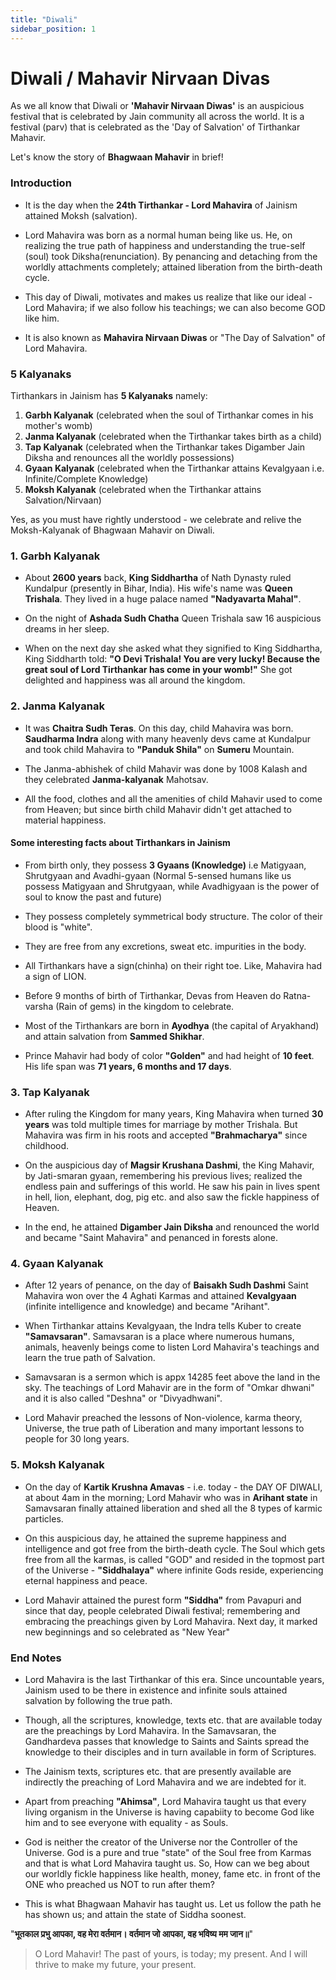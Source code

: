 ```yaml
---
title: "Diwali"
sidebar_position: 1
---
```


# Diwali / Mahavir Nirvaan Divas

As we all know that Diwali or **'Mahavir Nirvaan Diwas'** is an auspicious festival that is celebrated by Jain community all across the world. It is a festival (parv) that is celebrated as the 'Day of Salvation' of Tirthankar Mahavir.

Let's know the story of **Bhagwaan Mahavir** in brief!

### Introduction

- It is the day when the **24th Tirthankar - Lord Mahavira** of Jainism attained Moksh (salvation).

- Lord Mahavira was born as a normal human being like us. He, on realizing the true path of happiness and understanding the true-self (soul) took Diksha(renunciation). By penancing and detaching from the worldly attachments completely; attained liberation from the birth-death cycle. 

- This day of Diwali, motivates and makes us realize that like our ideal - Lord Mahavira; if we also follow his teachings; we can also become GOD like him.

- It is also known as **Mahavira Nirvaan Diwas** or "The Day of Salvation" of Lord Mahavira.

### 5 Kalyanaks

Tirthankars in Jainism has **5 Kalyanaks** namely:

1. **Garbh Kalyanak** (celebrated when the soul of Tirthankar comes in his mother's womb)
2. **Janma Kalyanak** (celebrated when the Tirthankar takes birth as a child)
3. **Tap Kalyanak** (celebrated when the Tirthankar takes Digamber Jain Diksha and renounces all the worldly possessions)
4. **Gyaan Kalyanak** (celebrated when the Tirthankar attains Kevalgyaan i.e. Infinite/Complete Knowledge)
5. **Moksh Kalyanak** (celebrated when the Tirthankar attains Salvation/Nirvaan)

Yes, as you must have rightly understood - we celebrate and relive the Moksh-Kalyanak of Bhagwaan Mahavir on Diwali.

### 1. Garbh Kalyanak

- About **2600 years** back, **King Siddhartha** of Nath Dynasty ruled Kundalpur (presently in Bihar, India). His wife's name was **Queen Trishala**.  They lived in a huge palace named **"Nadyavarta Mahal"**.

- On the night of **Ashada Sudh Chatha** Queen Trishala saw 16 auspicious dreams in her sleep. 

- When on the next day she asked what they signified to King Siddhartha, King Siddharth told: **"O Devi Trishala! You are very lucky! Because the great soul of Lord Tirthankar has come in your womb!"** She got delighted and happiness was all around the kingdom.

### 2. Janma Kalyanak

- It was **Chaitra Sudh Teras**. On this day, child Mahavira was born. **Saudharma Indra** along with many heavenly devs came at Kundalpur and took child Mahavira to **"Panduk Shila"** on **Sumeru** Mountain.

- The Janma-abhishek of child Mahavir was done by 1008 Kalash and they celebrated **Janma-kalyanak** Mahotsav. 

- All the food, clothes and all the amenities of child Mahavir used to come from Heaven; but since birth child Mahavir didn't get attached to material happiness.

#### Some interesting facts about Tirthankars in Jainism

- From birth only, they possess **3 Gyaans (Knowledge)** i.e Matigyaan, Shrutgyaan and Avadhi-gyaan (Normal 5-sensed humans like us possess Matigyaan and Shrutgyaan, while Avadhigyaan is the power of soul to know the past and future)

- They possess completely symmetrical body structure. The color of their blood is "white".

- They are free from any excretions, sweat etc. impurities in the body.

- All Tirthankars have a sign(chinha) on their right toe. Like, Mahavira had a sign of LION.

- Before 9 months of birth of Tirthankar, Devas from Heaven do Ratna-varsha (Rain of gems) in the kingdom to celebrate.

- Most of the Tirthankars are born in **Ayodhya** (the capital of Aryakhand) and attain salvation from **Sammed Shikhar**.

- Prince Mahavir had body of color **"Golden"** and had height of **10 feet**. His life span was **71 years, 6 months and 17 days**.

### 3. Tap Kalyanak

- After ruling the Kingdom for many years, King Mahavira when turned **30 years** was told multiple times for marriage by mother Trishala. But Mahavira was firm in his roots and accepted **"Brahmacharya"** since childhood.

- On the auspicious day of **Magsir Krushana Dashmi**, the King Mahavir, by Jati-smaran gyaan, remembering his previous lives; realized the endless pain and sufferings of this world. He saw his pain in lives spent in hell, lion, elephant, dog, pig etc. and also saw the fickle happiness of Heaven.

- In the end, he attained **Digamber Jain Diksha** and renounced the world and became "Saint Mahavira"  and penanced in forests alone.

### 4. Gyaan Kalyanak

- After 12 years of penance, on the day of **Baisakh Sudh Dashmi** Saint Mahavira won over the 4 Aghati Karmas and attained **Kevalgyaan** (infinite intelligence and knowledge)  and became "Arihant".

- When Tirthankar attains Kevalgyaan, the Indra tells Kuber to create **"Samavsaran"**. Samavsaran is a place where numerous humans, animals, heavenly beings come to listen Lord Mahavira's teachings and learn the true path of Salvation.

- Samavsaran is a sermon which is appx 14285 feet above the land in the sky. The teachings of Lord Mahavir are in the form of "Omkar dhwani" and it is also called "Deshna" or "Divyadhwani".

- Lord Mahavir preached the lessons of Non-violence, karma theory, Universe, the true path of Liberation and many important lessons to people for 30 long years. 


### 5. Moksh Kalyanak

- On the day of **Kartik Krushna Amavas** - i.e. today - the DAY OF DIWALI, at about 4am in the morning; Lord Mahavir who was in **Arihant state** in Samavsaran finally attained liberation and shed all the 8 types of karmic particles.

- On this auspicious day, he attained the supreme happiness and intelligence and got free from the birth-death cycle. The Soul which gets free from all the karmas, is called "GOD" and resided in the topmost part of the Universe - **"Siddhalaya"** where infinite Gods reside, experiencing eternal happiness and peace.

- Lord Mahavir attained the purest form **"Siddha"** from Pavapuri and since that day, people celebrated Diwali festival; remembering and embracing the preachings given by Lord Mahavira. Next day, it marked new beginnings and so celebrated as "New Year"

### End Notes

- Lord Mahavira is the last Tirthankar of this era.  Since uncountable years, Jainism used to be there in existence and infinite souls attained salvation by following the true path.

- Though, all the scriptures, knowledge, texts etc. that are available today are the preachings by Lord Mahavira. In the Samavsaran, the Gandhardeva passes that knowledge to Saints and Saints spread the knowledge to their disciples and in turn available in form of Scriptures.

- The Jainism texts, scriptures etc. that are presently available are indirectly the preaching of Lord Mahavira and we are indebted for it.

- Apart from preaching **"Ahimsa"**, Lord Mahavira taught us that every living organism in the Universe is having capabiity to become God like him and to see everyone with equality - as Souls.

- God is neither the creator of the Universe nor the Controller of the Universe. God is a pure and true "state" of the Soul free from Karmas and that is what Lord Mahavira taught us.  So, How can we beg about our worldly fickle happiness like health, money, fame etc. in front of the ONE who preached us NOT to run after them?

- This is what Bhagwaan Mahavir has taught us. Let us follow the path he has shown us; and attain the state of Siddha soonest.

"**भूतकाल प्रभु आपका, वह मेरा वर्तमान। वर्तमान जो आपका, वह भविष्य मम जान॥**"

> O Lord Mahavir! The past of yours, is today; my present. And I will thrive to make my future, your present.






